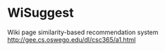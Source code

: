 # WiSuggest
Wiki page similarity-based recommendation system
http://gee.cs.oswego.edu/dl/csc365/a1.html
